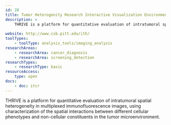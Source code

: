 ```yaml
---
id: 28
title: Tumor Heterogenity Research Interactive Visualization Environment (THRIVE)
description: >
    THRIVE is a platform for quantitative evaluation of intratumoral spatial heterogeneity in multiplexed immunofluorescence images.
    
website: http://www.csb.pitt.edu/ith/
toolTypes:
    - toolType: analysis_tools/imaging_analysis
researchAreas:
    - researchArea: cancer_diagnosis
    - researchArea: screening_detection
researchTypes:
    - researchType: basic
resourceAccess:
    type: open
docs:
    - doc: itcr        
---
```

THRIVE is a  platform for quantitative evaluation of intratumoral spatial heterogeneity in multiplexed immunofluorescence images, using characterization of the spatial interactions between different cellular phenotypes and non-cellular constituents in the tumor microenvironment.
